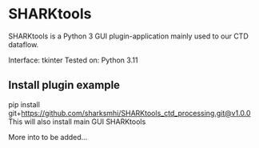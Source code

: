 # SHARKtools
SHARKtools is a Python 3 GUI plugin-application mainly used to our CTD dataflow. 

Interface: tkinter 
Tested on: Python 3.11 

## Install plugin example 
pip install git+https://github.com/sharksmhi/SHARKtools_ctd_processing.git@v1.0.0 
This will also install main GUI SHARKtools

More into to be added...
